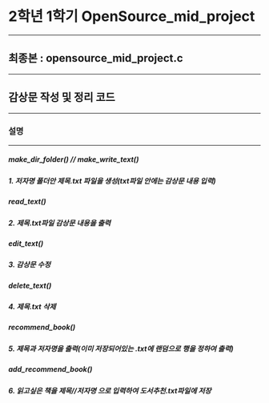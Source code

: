 # 2학년 1학기 OpenSource_mid_project
---
## 최종본 : opensource_mid_project.c

---

## 감상문 작성 및 정리 코드

---

### 설명

---

##### make_dir_folder() // make_write_text()
##### 1. 저자명 폴더안 제목.txt 파일을 생성(txt파일 안에는 감상문 내용 입력)

##### read_text()
##### 2. 제목.txt파일 감상문 내용을 출력

##### edit_text()
##### 3. 감상문 수정

##### delete_text()
##### 4. 제목.txt 삭제

##### recommend_book()
##### 5. 제목과 저자명을 출력(이미 저장되어있는 .txt에 랜덤으로 행을 정하여 출력)

##### add_recommend_book()
##### 6. 읽고싶은 책을 제목//저자명 으로 입력하여 도서추천.txt파일에 저장
